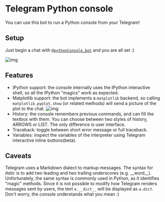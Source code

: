 # Telegram Python console
You can use this bot to run a Python console from your Telegram!

## Setup
Just begin a chat with [`@pythonConsole_bot`](https://telegram.me/pythonConsole_bot "PythonConsole") and you are all set :)

 ![img](https://i.imgur.com/BTKe5L1.png)

## Features
  * IPython support: the console internally uses the IPython interactive shell, so all the IPython "magics" work as expected.
  * Matplotlib support: the bot implements a `matplotlib` backend, so calling `matplotlib.pyplot.show` (or related methods) will send a picture of the plot to the chat.
 ![img](https://i.imgur.com/wfFRNe0.png)
  * History: the console remembers previous commands, and can fill the textbox with them. You can choose between two styles of history, ARROWS or LIST. The only difference is user interface. 
  * Traceback: toggle between short error message or full traceback. 
  * Variables: inspect the variables of the interpreter using Telegram interactive inline buttons(beta).

## Caveats
Telegram uses a Markdown dialect to markup messages. The syntax for *italic* is to add two leading and two trailing underscores (e.g. \_\_word\_\_). Unfortunately, the same syntax is commonly used in Python, as it identifies "magic" methods. Since it is not possible to modify how Telegram renders messages sent by users, the text `a.__dict__` will be displayed as <code>a.*dict*</code>.  
Don't worry, the console understands what you mean :)
